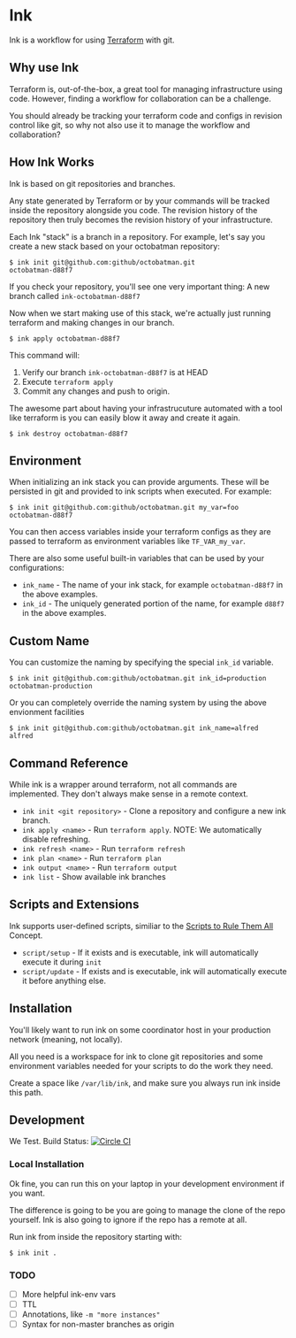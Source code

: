 # Ink

Ink is a workflow for using [Terraform](https://www.terraform.io) with git.

## Why use Ink

Terraform is, out-of-the-box, a great tool for managing infrastructure using
code. However, finding a workflow for collaboration can be a challenge.

You should already be tracking your terraform code and configs in revision
control like git, so why not also use it to manage the workflow and
collaboration?

## How Ink Works

Ink is based on git repositories and branches.

Any state generated by Terraform or by your commands will be tracked inside the
repository alongside you code.  The revision history of the repository then
truly becomes the revision history of your infrastructure.

Each Ink "stack" is a branch in a repository. For example, let's say you
create a new stack based on your octobatman repository:

    $ ink init git@github.com:github/octobatman.git
    octobatman-d88f7

If you check your repository, you'll see one very important thing: A new branch
called `ink-octobatman-d88f7`

Now when we start making use of this stack, we're actually just running
terraform and making changes in our branch.

    $ ink apply octobatman-d88f7

This command will:

  1. Verify our branch `ink-octobatman-d88f7` is at HEAD
  1. Execute `terraform apply`
  1. Commit any changes and push to origin.


The awesome part about having your infrastrucuture automated with a tool like
terraform is you can easily blow it away and create it again.

    $ ink destroy octobatman-d88f7

## Environment

When initializing an ink stack you can provide arguments. These will be
persisted in git and provided to ink scripts when executed. For example:

    $ ink init git@github.com:github/octobatman.git my_var=foo
    octobatman-d88f7

You can then access variables inside your terraform configs as they are passed
to terraform as environment variables like `TF_VAR_my_var`.

There are also some useful built-in variables that can be used by your configurations:

  * `ink_name` - The name of your ink stack, for example `octobatman-d88f7` in the above examples.
  * `ink_id` - The uniquely generated portion of the name, for example `d88f7` in the above examples.

## Custom Name

You can customize the naming by specifying the special `ink_id` variable.

    $ ink init git@github.com:github/octobatman.git ink_id=production
    octobatman-production

Or you can completely override the naming system by using the above envionment facilities

    $ ink init git@github.com:github/octobatman.git ink_name=alfred
    alfred

## Command Reference

While ink is a wrapper around terraform, not all commands are implemented. They
don't always make sense in a remote context.

  * `ink init <git repository>` - Clone a repository and configure a new ink branch.
  * `ink apply <name>` - Run `terraform apply`. NOTE: We automatically disable refreshing.
  * `ink refresh <name>` - Run `terraform refresh`
  * `ink plan <name>` - Run `terraform plan`
  * `ink output <name>` - Run `terraform output`
  * `ink list` - Show available ink branches

## Scripts and Extensions

Ink supports user-defined scripts, similiar to the [Scripts to Rule Them All](https://github.com/github/scripts-to-rule-them-all) Concept.

  * `script/setup` - If it exists and is executable, ink will automatically execute it during `init`
  * `script/update` - If exists and is executable, ink will automatically execute it before anything else.


## Installation

You'll likely want to run ink on some coordinator host in your production
network (meaning, not locally).

All you need is a workspace for ink to clone git repositories and some
environment variables needed for your scripts to do the work they need.

Create a space like `/var/lib/ink`, and make sure you always run ink inside
this path.

## Development

We Test.
Build Status: [![Circle CI](https://circleci.com/gh/rhettg/ink.svg?style=svg)](https://circleci.com/gh/rhettg/ink)

### Local Installation

Ok fine, you can run this on your laptop in your development environment if you want.

The difference is going to be you are going to manage the clone of the repo
yourself. Ink is also going to ignore if the repo has a remote at all.

Run ink from inside the repository starting with:

    $ ink init .


### TODO

  - [ ] More helpful ink-env vars
  - [ ] TTL
  - [ ] Annotations, like `-m "more instances"`
  - [ ] Syntax for non-master branches as origin
